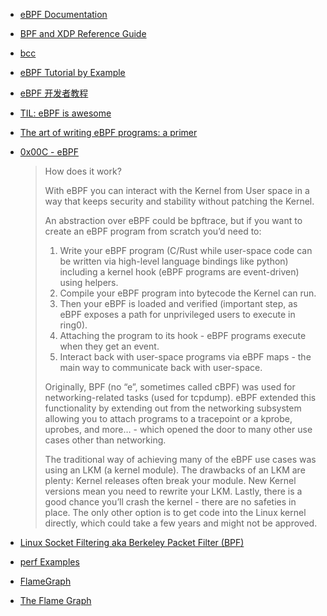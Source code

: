 - [eBPF Documentation](https://ebpf.io/what-is-ebpf/)
- [BPF and XDP Reference Guide](https://docs.cilium.io/en/latest/bpf/)

- [bcc](https://github.com/iovisor/bcc)

- [eBPF Tutorial by Example](https://eunomia.dev/tutorials/)
- [eBPF 开发者教程](https://github.com/eunomia-bpf/bpf-developer-tutorial/blob/main/README.zh.md)
- [TIL: eBPF is awesome](https://filipnikolovski.com/posts/ebpf/)

- [The art of writing eBPF programs: a primer](https://sysdig.com/blog/the-art-of-writing-ebpf-programs-a-primer/)

- [0x00C - eBPF](https://unzip.dev/0x00c-ebpf/)
    > How does it work? 
    > 
    > With eBPF you can interact with the Kernel from User space in a way that keeps security and stability without patching the Kernel.
    > 
    > An abstraction over eBPF could be bpftrace, but if you want to create an eBPF program from scratch you’d need to:
    > 
    > 1. Write your eBPF program (C/Rust while user-space code can be written via high-level language bindings like python) including a kernel hook (eBPF programs are event-driven) using helpers.
    > 2. Compile your eBPF program into bytecode the Kernel can run.
    > 3. Then your eBPF is loaded and verified (important step, as eBPF exposes a path for unprivileged users to execute in ring0).
    > 4. Attaching the program to its hook - eBPF programs execute when they get an event.
    > 5. Interact back with user-space programs via eBPF maps - the main way to communicate back with user-space.
    > 
    > Originally, BPF (no “e”, sometimes called cBPF) was used for networking-related tasks (used for tcpdump). eBPF extended this functionality by extending out from the networking subsystem allowing you to attach programs to a tracepoint or a kprobe, uprobes, and more… - which opened the door to many other use cases other than networking.
    > 
    > The traditional way of achieving many of the eBPF use cases was using an LKM (a kernel module). The drawbacks of an LKM are plenty: Kernel releases often break your module. New Kernel versions mean you need to rewrite your LKM. Lastly, there is a good chance you’ll crash the kernel - there are no safeties in place. The only other option is to get code into the Linux kernel directly, which could take a few years and might not be approved.

- [Linux Socket Filtering aka Berkeley Packet Filter (BPF)](https://www.kernel.org/doc/Documentation/networking/filter.txt)
- [perf Examples](https://www.brendangregg.com/perf.html)
- [FlameGraph](https://github.com/brendangregg/FlameGraph)
- [The Flame Graph](https://queue.acm.org/detail.cfm?id=2927301)